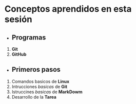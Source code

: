 # Conceptos aprendidos en esta sesión #

- ## Programas ##
1. **Git**
2. **GitHub**

- ## Primeros pasos ##
1. Comandos basicos de **Linux**
2. Intrucciones *basicas* de **Git**
3. Istruccines *basicas* de **MarkDowm**
4. Desarrollo de la **Tarea**

